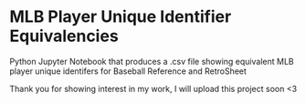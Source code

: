 # MLB Player Unique Identifier Equivalencies
Python Jupyter Notebook that produces a .csv file showing equivalent MLB player unique identifers for Baseball Reference and RetroSheet

Thank you for showing interest in my work, I will upload this project soon <3

